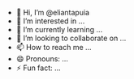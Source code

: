 - 👋 Hi, I’m @eliantapuia
- 👀 I’m interested in ...
- 🌱 I’m currently learning ...
- 💞️ I’m looking to collaborate on ...
- 📫 How to reach me ...
- 😄 Pronouns: ...
- ⚡ Fun fact: ...

<!---
eliantapuia/eliantapuia is a ✨ special ✨ repository because its `README.md` (this file) appears on your GitHub profile.
You can click the Preview link to take a look at your changes.
--->
